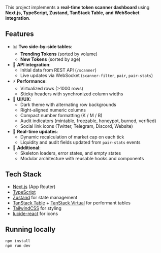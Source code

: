 This project implements a **real-time token scanner dashboard** using **Next.js, TypeScript, Zustand, TanStack Table, and WebSocket integration**.

## Features
- 📊 **Two side-by-side tables**:
    - **Trending Tokens** (sorted by volume)
    - **New Tokens** (sorted by age)
- 🔌 **API integration**:
    - Initial data from REST API (`/scanner`)
    - Live updates via WebSocket (`scanner-filter`, `pair`, `pair-stats`)
- ⚡ **Performance**:
    - Virtualized rows (>1000 rows)
    - Sticky headers with synchronized column widths
- 🎨 **UI/UX**:
    - Dark theme with alternating row backgrounds
    - Right-aligned numeric columns
    - Compact number formatting (K / M / B)
    - Audit indicators (mintable, freezable, honeypot, burned, verified)
    - Social link icons (Twitter, Telegram, Discord, Website)
- 🔄 **Real-time updates**:
    - Dynamic recalculation of market cap on each tick
    - Liquidity and audit fields updated from `pair-stats` events
- 🧩 **Additional**:
    - Skeleton loaders, error states, and empty states
    - Modular architecture with reusable hooks and components

## Tech Stack
- [Next.js](https://nextjs.org/) (App Router)
- [TypeScript](https://www.typescriptlang.org/)
- [Zustand](https://github.com/pmndrs/zustand) for state management
- [TanStack Table](https://tanstack.com/table) + [TanStack Virtual](https://tanstack.com/virtual) for performant tables
- [TailwindCSS](https://tailwindcss.com/) for styling
- [lucide-react](https://lucide.dev/) for icons

## Running locally
```bash
npm install
npm run dev